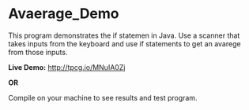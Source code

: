 # Avaerage_Demo

 This program demonstrates the if statemen in Java.
 Use a scanner that takes inputs from the keyboard
 and use if statements to get an avarege from those inputs. 

 **Live Demo:**
 http://tpcg.io/MNuIA0Zj

 **OR**

 Compile on your machine to see results and test program.

